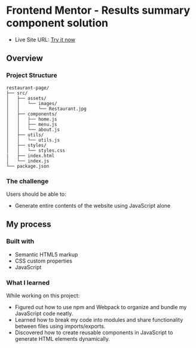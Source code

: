 # Frontend Mentor - Results summary component solution

- Live Site URL: [Try it now](https://mahim427.github.io/restaurant-page/)

## Overview

### Project Structure

```
restaurant-page/
├── src/
│   ├── assets/
│   │   └── images/
│   │       └── Restaurant.jpg
│   ├── components/
│   │   ├── home.js
│   │   ├── menu.js
│   │   └── about.js
│   ├── utils/
│   │   └── utils.js
│   ├── styles/
│   │   └── styles.css
|   ├── index.html
│   └── index.js
└── package.json
```

### The challenge

Users should be able to:

- Generate entire contents of the website using JavaScript alone


## My process

### Built with

- Semantic HTML5 markup
- CSS custom properties
- JavaScript

### What I learned

While working on this project:

- Figured out how to use npm and Webpack to organize and bundle my JavaScript code neatly.
- Learned how to break my code into modules and share functionality between files using imports/exports.
- Discovered how to create reusable components in JavaScript to generate HTML elements dynamically.
